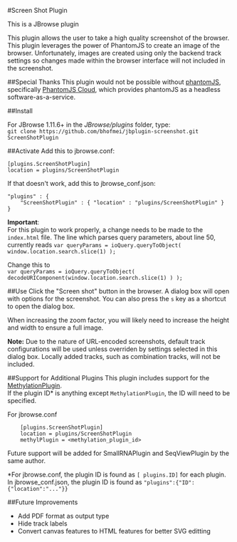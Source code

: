 #Screen Shot Plugin

This is a JBrowse plugin
 
This plugin allows the user to take a high quality screenshot of the browser.
This plugin leverages the power of PhantomJS to create an image of the browser. Unfortunately, images are created using only the backend track settings so changes made within the browser interface will not included in the screenshot.

##Special Thanks
This plugin would not be possible without [phantomJS](http://phantomjs.org/), specifically [PhantomJS Cloud](https://phantomjscloud.com/), which provides phantomJS as a headless software-as-a-service. 


##Install

For JBrowse 1.11.6+ in the _JBrowse/plugins_ folder, type:  
`git clone https://github.com/bhofmei/jbplugin-screenshot.git ScreenShotPlugin`

##Activate
Add this to jbrowse.conf:
```
[plugins.ScreenShotPlugin]
location = plugins/ScreenShotPlugin
```

If that doesn't work, add this to jbrowse_conf.json:
```
"plugins" : {
    "ScreenShotPlugin" : { "location" : "plugins/ScreenShotPlugin" }
}
```

**Important**:  
For this plugin to work properly, a change needs to be made to the ``index.html`` file.  The line which parses query parameters, about line 50, currently reads
   ``var queryParams = ioQuery.queryToObject( window.location.search.slice(1) );``

Change this to   
   `var queryParams = ioQuery.queryToObject( decodeURIComponent(window.location.search.slice(1) ) );`
    
##Use
Click the "Screen shot" button in the browser. A dialog box will open with options for the screenshot. You can also press the `s` key as a shortcut to open the dialog box.

When increasing the zoom factor, you will likely need to increase the height and width to ensure a full image.

**Note:** Due to the nature of URL-encoded screenshots, default track configurations will be used unless overriden by settings selected in this dialog box. Locally added tracks, such as combination tracks, will not be included.

##Support for Additional Plugins
This plugin includes support for the [MethylationPlugin](https://github.com/bhofmei/jbplugin-methylation).  
If the plugin ID* is anything except `MethylationPlugin`, the ID will need to be specified. 

For jbrowse.conf
```
    [plugins.ScreenShotPlugin]
    location = plugins/ScreenShotPlugin
    methylPlugin = <methylation_plugin_id>
```

Future support will be added for SmallRNAPlugin and SeqViewPlugin by the same author.

*For jbrowse.conf, the plugin ID is found as `[ plugins.ID]` for each plugin.  
In jbrowse_conf.json, the plugin ID is found as `"plugins":{"ID":{"location":"..."}}`

##Future Improvements
- Add PDF format as output type
- Hide track labels
- Convert canvas features to HTML features for better SVG editting
